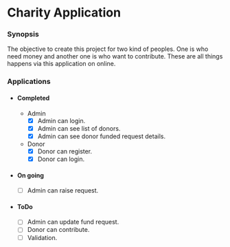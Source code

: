 # Charity Application

### Synopsis

The objective to create this project for two kind of peoples.
One is who need money and another one is who want to contribute.
These are all things happens via this application on online.

### Applications

- #### Completed

  - Admin
    - [x] Admin can login.
    - [x] Admin can see list of donors.
    - [x] Admin can see donor funded request details.
  - Donor
    - [x] Donor can register.
    - [x] Donor can login.
- #### On going
  - [ ] Admin can raise request.
- #### ToDo
  - [ ] Admin can update fund request.
  - [ ] Donor can contribute.
  - [ ] Validation.
